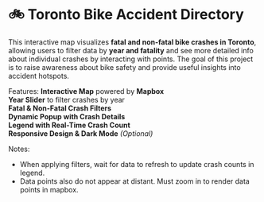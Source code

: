 # 🚲 Toronto Bike Accident Directory

This interactive map visualizes **fatal and non-fatal bike crashes in Toronto**, allowing users to filter data by **year and fatality** and see more detailed info about individual crashes by interacting with points. The goal of this project is to raise awareness about bike safety and provide useful insights into accident hotspots.

Features:
**Interactive Map** powered by **Mapbox**  
**Year Slider** to filter crashes by year  
**Fatal & Non-Fatal Crash Filters**  
**Dynamic Popup with Crash Details**  
**Legend with Real-Time Crash Count**  
**Responsive Design & Dark Mode** *(Optional)*  


Notes:
- When applying filters, wait for data to refresh to update crash counts in legend. 
- Data points also do not appear at distant. Must zoom in to render data points in mapbox.
